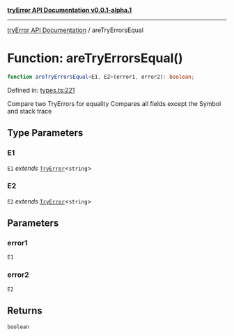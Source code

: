 [**tryError API Documentation v0.0.1-alpha.1**](../index.md)

---

[tryError API Documentation](../index.md) / areTryErrorsEqual

# Function: areTryErrorsEqual()

```ts
function areTryErrorsEqual<E1, E2>(error1, error2): boolean;
```

Defined in: [types.ts:221](https://github.com/oconnorjohnson/try-error/blob/e3ae0308069a4fba073f4543d527ad76373db795/src/types.ts#L221)

Compare two TryErrors for equality
Compares all fields except the Symbol and stack trace

## Type Parameters

### E1

`E1` _extends_ [`TryError`](../interfaces/TryError.md)\<`string`\>

### E2

`E2` _extends_ [`TryError`](../interfaces/TryError.md)\<`string`\>

## Parameters

### error1

`E1`

### error2

`E2`

## Returns

`boolean`
